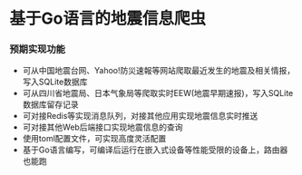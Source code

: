 # 基于Go语言的地震信息爬虫


### 预期实现功能
- 可从中国地震台网、Yahoo!防災速報等网站爬取最近发生的地震及相关情报，写入SQLite数据库
- 可从四川省地震局、日本气象局等爬取实时EEW(地震早期速报)，写入SQLite数据库留存记录
- 可对接Redis等实现消息队列，对接其他应用实现地震信息实时推送
- 可对接其他Web后端接口实现地震信息的查询
- 使用toml配置文件，可实现高度灵活配置
- 基于Go语言编写，可编译后运行在嵌入式设备等性能受限的设备上，路由器也能跑